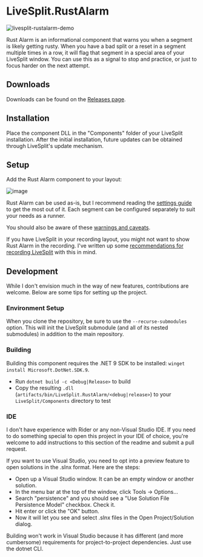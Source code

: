 # LiveSplit.RustAlarm
![livesplit-rustalarm-demo](https://github.com/user-attachments/assets/727696ee-bf7e-4eb1-83cc-f8bc17ac7bcc)

Rust Alarm is an informational component that warns you when a segment is likely getting rusty. When you have a bad split or a reset in a segment multiple times in a row, it will flag that segment in a special area of your LiveSplit window. You can use this as a signal to stop and practice, or just to focus harder on the next attempt.

## Downloads

Downloads can be found on the [Releases page](https://github.com/absent-friend/LiveSplit.RustAlarm/releases).

## Installation

Place the component DLL in the "Components" folder of your LiveSplit installation. After the initial installation, future updates can be obtained through LiveSplit's update mechanism.

## Setup

Add the Rust Alarm component to your layout:

![image](https://github.com/user-attachments/assets/94536cfe-315e-4bad-a91f-8c4e8a9c0ab9)

Rust Alarm can be used as-is, but I recommend reading the [settings guide](https://github.com/absent-friend/LiveSplit.RustAlarm/wiki/2.-Settings-Guide) to get the most out of it. Each segment can be configured separately to suit your needs as a runner.

You should also be aware of these [warnings and caveats](https://github.com/absent-friend/LiveSplit.RustAlarm/wiki/3.-Warnings-and-Caveats).

If you have LiveSplit in your recording layout, you might not want to show Rust Alarm in the recording. I've written up some [recommendations for recording LiveSplit](https://github.com/absent-friend/LiveSplit.RustAlarm/wiki/4.-Recording-LiveSplit-with-Rust-Alarm) with this in mind.

## Development

While I don't envision much in the way of new features, contributions are welcome. Below are some tips for setting up the project.

### Environment Setup

When you clone the repository, be sure to use the `--recurse-submodules` option. This will init the LiveSplit submodule (and all of its nested submodules) in addition to the main repository.

### Building

Building this component requires the .NET 9 SDK to be installed: `winget install Microsoft.DotNet.SDK.9`.  

* Run `dotnet build -c <Debug|Release>` to build
* Copy the resulting `.dll` (`artifacts/bin/LiveSplit.RustAlarm/<debug|release>`) to your `LiveSplit/Components` directory to test

### IDE

I don't have experience with Rider or any non-Visual Studio IDE. If you need to do something special to open this project in your IDE of choice, you're welcome to add instructions to this section of the readme and submit a pull request.

If you want to use Visual Studio, you need to opt into a preview feature to open solutions in the .slnx format. Here are the steps:

* Open up a Visual Studio window. It can be an empty window or another solution.
* In the menu bar at the top of the window, click Tools → Options...
* Search "persistence" and you should see a "Use Solution File Persistence Model" checkbox. Check it.
* Hit enter or click the "OK" button.
* Now it will let you see and select .slnx files in the Open Project/Solution dialog.

Building won't work in Visual Studio because it has different (and more cumbersome) requirements for project-to-project dependencies. Just use the dotnet CLI.
